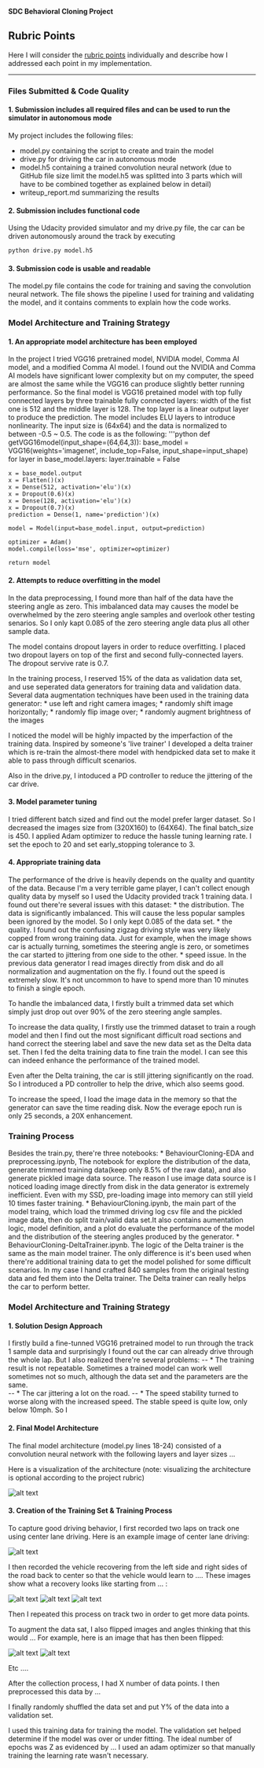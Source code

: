 **SDC Behavioral Cloning Project**

[//]: # (Image References)

[image1]: ./charts/rawdistribution.png "raw distribution"
[image2]: ./charts/augmented.png "augmented.png"
[image3]: ./charts/trimmed.png "trimmed distribution"
[image4]: ./charts/placeholder_small.png "Recovery Image"
[image5]: ./charts/placeholder_small.png "Recovery Image"
[image6]: ./charts/placeholder_small.png "Normal Image"
[image7]: ./charts/placeholder_small.png "Flipped Image"

## Rubric Points
Here I will consider the [rubric points](https://review.udacity.com/#!/rubrics/432/view) individually and describe how I addressed each point in my implementation.  

---
### Files Submitted & Code Quality

#### 1. Submission includes all required files and can be used to run the simulator in autonomous mode

My project includes the following files:
* model.py containing the script to create and train the model
* drive.py for driving the car in autonomous mode
* model.h5 containing a trained convolution neural network (due to GitHub file size limit the model.h5 was splitted into 3 parts which will have to be combined together as explained below in detail)
* writeup_report.md summarizing the results

#### 2. Submission includes functional code
Using the Udacity provided simulator and my drive.py file, the car can be driven autonomously around the track by executing 
```sh
python drive.py model.h5
```

#### 3. Submission code is usable and readable

The model.py file contains the code for training and saving the convolution neural network. The file shows the pipeline I used for training and validating the model, and it contains comments to explain how the code works.

### Model Architecture and Training Strategy

#### 1. An appropriate model architecture has been employed

In the project I tried VGG16 pretrained model, NVIDIA model, Comma AI model, and a modified Comma AI model. I found out the NVIDIA and Comma AI models have significant lower complexity but on my computer, the speed are almost the same while the VGG16 can produce slightly better running performance. So the final model is VGG16 pretained model with top fully connected layers by three trainable fully connected layers: width of the fist one is 512 and the middle layer is 128. The top layer is a linear output layer to produce the prediction. 
The model includes ELU layers to introduce nonlinearity. The input size is (64x64) and the data is normalized to between -0.5 ~ 0.5.
The code is as the following:
'''python
def getVGG16model(input_shape=(64,64,3)):
    base_model = VGG16(weights='imagenet', include_top=False, input_shape=input_shape)
    for layer in base_model.layers:
        layer.trainable = False

    x = base_model.output
    x = Flatten()(x)
    x = Dense(512, activation='elu')(x)
    x = Dropout(0.6)(x)
    x = Dense(128, activation='elu')(x)
    x = Dropout(0.7)(x)
    prediction = Dense(1, name='prediction')(x)

    model = Model(input=base_model.input, output=prediction)

    optimizer = Adam()
    model.compile(loss='mse', optimizer=optimizer)
    
    return model

#### 2. Attempts to reduce overfitting in the model

In the data preprocessing, I found more than half of the data have the steering angle as zero. This imbalanced data may causes the model be overwhelmed by the zero steering angle samples and overlook other testing senarios. So I only kapt 0.085 of the zero steering angle data plus all other sample data. 

The model contains dropout layers in order to reduce overfitting. I placed two dropout layers on top of the first and second fully-connected layers. The dropout servive rate is 0.7. 

In the training process, I reserved 15% of the data as validation data set, and use seperated data generators for training data and validation data. Several data augmentation techniques have been used in the training data generator: 
    * use left and right camera images;
    * randomly shift image horizontally;
    * randomly flip image over;
    * randomly augment brightness of the images

I noticed the model will be highly impacted by the imperfaction of the training data. Inspired by someone's 'live trainer' I developed a delta trainer which is re-train the almost-there model with hendpicked data set to make it able to pass through difficult scenarios.

Also in the drive.py, I intoduced a PD controller to reduce the jittering of the car drive.

#### 3. Model parameter tuning

I tried different batch sized and find out the model prefer larger dataset. So I decreased the images size from (320X160) to (64X64). The final batch_size is 450. I applied Adam optimizer to reduce the hassle tuning learning rate. I set the epoch to 20 and set early_stopping tolerance to 3. 

#### 4. Appropriate training data

The performance of the drive is heavily depends on the quality and quantity of the data. Because I'm a very terrible game player, I can't collect enough quality data by myself so I used the Udacity provided track 1 training data. I found out there're several issues with this dataset:
    * the distribution. The data is significantly imbalanced. This will cause the less popular samples been ignored by the model. So I only kept 0.085 of the data set.
    * the quality. I found out the confusing zigzag driving style was very likely copped from wrong training data. Just for example, when the image shows car is actually turning, sometimes the steering angle is zero, or sometimes the car started to jittering from one side to the other. 
    * speed issue. In the previous data generator I read images directly from disk and do all normalization and augmentation on the fly. I found out the speed is extremely slow. It's not uncommon to have to spend more than 10 minutes to finish a single epoch. 
    
To handle the imbalanced data, I firstly built a trimmed data set which simply just drop out over 90% of the zero steering angle samples. 

To increase the data quality, I firstly use the trimmed dataset to train a rough model and then I find out the most significant difficult road sections and hand correct the steering label and save the new data set as the Delta data set. Then I fed the delta training data to fine train the model. I can see this can indeed enhance the performance of the trained model. 

Even after the Delta training, the car is still jittering significantly on the road. So I introduced a PD controller to help the drive, which also seems good.

To increase the speed, I load the image data in the memory so that the generator can save the time reading disk. Now the everage epoch run is only 25 seconds, a 20X enhancement.

### Training Process
Besides the train.py, there're three notebooks: 
    * BehaviourCloning-EDA and preprocessing.ipynb, The notebook for explore the distribution of the data, generate trimmed training data(keep only 8.5% of the raw data), and also generate pickled image data source. The reason I use image data source is I noticed loading image directly from disk in the data generator is extremely inefficient. Even with my SSD, pre-loading image into memory can still yield 10 times faster training.
    * BehaviourCloning.ipynb, the main part of the model traing, which load the trimmed driving log csv file and the pickled image data, then do split train/valid data set.It also contains aumentation logic, model definition, and a plot do evaluate the performance of the model and the distribution of the steering angles produced by the generator.
    * BehaviourCloning-DeltaTrainer.ipynb. The logic of the Delta trainer is the same as the main model trainer. The only difference is it's been used when there're additional training data to get the model polished for some difficult scenarios. In my case I hand crafted 840 samples from the original testing data and fed them into the Delta trainer. The Delta trainer can really helps the car to perform better.
    

### Model Architecture and Training Strategy

#### 1. Solution Design Approach

I firstly build a fine-tunned VGG16 pretrained model to run through the track 1 sample data and surprisingly I found out the car can already drive through the whole lap. But I also realized there're several problems: 
-- * The training result is not repeatable. Sometimes a trained model can work well sometimes not so much, although the data set and the parameters are the same.  
-- * The car jittering a lot on the road.
-- * The speed stability turned to worse along with the increased speed. The stable speed is quite low, only below 10mph.
So I 
#### 2. Final Model Architecture

The final model architecture (model.py lines 18-24) consisted of a convolution neural network with the following layers and layer sizes ...

Here is a visualization of the architecture (note: visualizing the architecture is optional according to the project rubric)

![alt text][image1]

#### 3. Creation of the Training Set & Training Process

To capture good driving behavior, I first recorded two laps on track one using center lane driving. Here is an example image of center lane driving:

![alt text][image2]

I then recorded the vehicle recovering from the left side and right sides of the road back to center so that the vehicle would learn to .... These images show what a recovery looks like starting from ... :

![alt text][image3]
![alt text][image4]
![alt text][image5]

Then I repeated this process on track two in order to get more data points.

To augment the data sat, I also flipped images and angles thinking that this would ... For example, here is an image that has then been flipped:

![alt text][image6]
![alt text][image7]

Etc ....

After the collection process, I had X number of data points. I then preprocessed this data by ...


I finally randomly shuffled the data set and put Y% of the data into a validation set. 

I used this training data for training the model. The validation set helped determine if the model was over or under fitting. The ideal number of epochs was Z as evidenced by ... I used an adam optimizer so that manually training the learning rate wasn't necessary.
